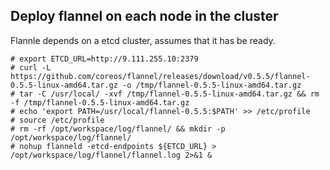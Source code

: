 ## Deploy flannel on each node in the cluster
Flannle depends on a etcd cluster, assumes that it has be ready.
 
```
# export ETCD_URL=http://9.111.255.10:2379
# curl -L https://github.com/coreos/flannel/releases/download/v0.5.5/flannel-0.5.5-linux-amd64.tar.gz -o /tmp/flannel-0.5.5-linux-amd64.tar.gz
# tar -C /usr/local/ -xvf /tmp/flannel-0.5.5-linux-amd64.tar.gz && rm -f /tmp/flannel-0.5.5-linux-amd64.tar.gz
# echo 'export PATH=/usr/local/flannel-0.5.5:$PATH' >> /etc/profile
# source /etc/profile
# rm -rf /opt/workspace/log/flannel/ && mkdir -p /opt/workspace/log/flannel/
# nohup flanneld -etcd-endpoints ${ETCD_URL} > /opt/workspace/log/flannel/flannel.log 2>&1 &
```
